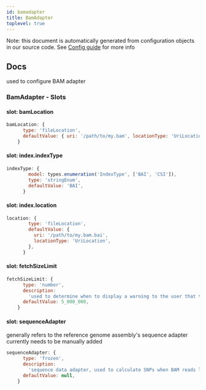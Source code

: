 ```yaml
---
id: bamadapter
title: BamAdapter
toplevel: true
---
```


Note: this document is automatically generated from configuration objects in
our source code. See [Config guide](/docs/config_guide) for more info

## Docs

used to configure BAM adapter

### BamAdapter - Slots

#### slot: bamLocation

```js
bamLocation: {
      type: 'fileLocation',
      defaultValue: { uri: '/path/to/my.bam', locationType: 'UriLocation' },
    }
```

#### slot: index.indexType

```js
indexType: {
        model: types.enumeration('IndexType', ['BAI', 'CSI']),
        type: 'stringEnum',
        defaultValue: 'BAI',
      }
```

#### slot: index.location

```js
location: {
        type: 'fileLocation',
        defaultValue: {
          uri: '/path/to/my.bam.bai',
          locationType: 'UriLocation',
        },
      }
```

#### slot: fetchSizeLimit

```js
fetchSizeLimit: {
      type: 'number',
      description:
        'used to determine when to display a warning to the user that too much data will be fetched',
      defaultValue: 5_000_000,
    }
```

#### slot: sequenceAdapter

generally refers to the reference genome assembly's sequence adapter
currently needs to be manually added

```js
sequenceAdapter: {
      type: 'frozen',
      description:
        'sequence data adapter, used to calculate SNPs when BAM reads lacking MD tags',
      defaultValue: null,
    }
```
